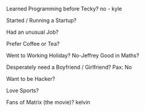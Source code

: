 Learned Programming before Tecky?
no - kyle


Started / Running a Startup?

Had an unusual Job?

Prefer Coffee or Tea?

Went to Working Holiday?
No-Jeffrey
Good in Maths?

Desperately need a Boyfriend / Girlfriend?
Pax: No

Want to be Hacker?

Love Sports?

Fans of Matrix (the movie)?
kelvin